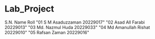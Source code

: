 # Lab_Project
S.N.  	Name	        Roll
"01	S M Asaduzzaman	20229017"
"02	Asad All Farabi	20229013"
"03	Md. Nazmul Huda	20229033"
"04	Md Amanullah Rishat	20229010"
"05	Rafsan Zaman	20229016"
